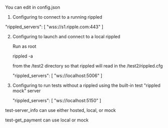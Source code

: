 You can edit in config.json

1. Configuring to connect to a running rippled 

  "rippled_servers": [
    "wss://s1.ripple.com:443"
  ]
   
2. Configuring to launch and connect to a local rippled 

    Run as root 

	rippled -a  
     
    from the /test2 directory so that rippled will read in the /test2/rippled.cfg 

     "rippled_servers": [
        "ws://localhost:5006"
      ]


3. Configuring to run tests without a rippled using the built-in test "rippled mock" server

     "rippled_servers": [
        "ws://localhost:5150"
      ]


test-server_info can use either hosted, local, or mock

test-get_payment can use local or mock
